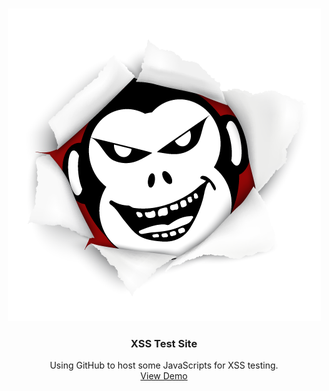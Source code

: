<br />
<p align="center">
 <a href="https://github.com/JDL-84/" target="_blank">
    <img src="Data/Images/Logo_MonkeyFace.png" alt="JDL-84" >
</a>
  <h3 align="center">XSS Test Site</h3>
  <p align="center">
    Using GitHub to host some JavaScripts for XSS testing. 
    <br />
    <a href="https://jdl-84.github.io/CACHE-XSS/" target="_blank">View Demo</a>
  </p>
</p>
